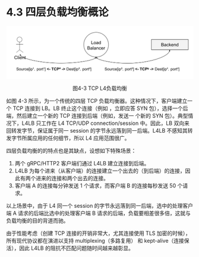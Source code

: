 # 4.3 四层负载均衡概论


<div  align="center">
	<img src="../assets/balancer4.svg" width = "600"  align=center />
	<p>图4-3 TCP L4负载均衡</p>
</div>

如图 4-3 所示，为一个传统的四层 TCP 负载均衡器。这种情况下，客户端建立一个 TCP 连接到 LB。LB 终止这个连接（例如 ，立即应答 SYN 包），选择一个后端，然后建立一个新的 TCP 连接到后端（例如，发送一 个新的 SYN 包）。典型情况下，L4LB 只工作在 L4 TCP/UDP connection/session 中。因此，LB 双向来回转发字节，保证属于同一 session 的字节永远落到同一后端。L4LB 不感知其转发字节所属应用的任何细节，所以 L4 应用范围很广。

四层负载均衡的的特点也是其缺点，设想如下特殊场景：

1. 两个 gRPC/HTTP2 客户端们通过 L4LB 建立连接到后端。
2. L4LB 为每个进来（从客户端）的连接建立一个出去的（到后端）的连接，因此有两个进来的连接和两个出去的连接。
3. 客户端 A 的连接每分钟发送 1 个请求，而客户端 B 的连接每秒发送 50 个请求。

以上场景中，由于 L4 同一个 session 的字节永远落到同一后端，选中的处理客户端 A 请求的后端比选中的处理客户端 B 请求的后端，负载要相差很多倍，这就与负载均衡的目的背道而驰。

由于性能考虑（创建 TCP 连接的开销非常大，尤其连接使用 TLS 加密的时候），所有现代协议都在演进以支持 multiplexing（多路复用） 和 kept-alive（连接保活），因此 L4LB 的阻抗不匹配问题随时间越来越彰显。
